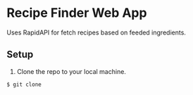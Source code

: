 <!-- create a basic readme with instructions -->

# Recipe Finder Web App
Uses RapidAPI for fetch recipes based on feeded ingredients.

## Setup
1. Clone the repo to your local machine.
```bash
$ git clone 
```